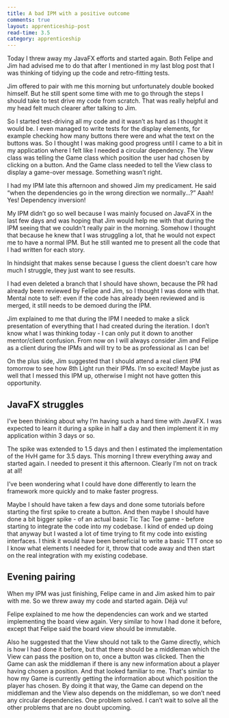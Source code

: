 ```yaml
---
title: A bad IPM with a positive outcome
comments: true
layout: apprenticeship-post
read-time: 3.5
category: apprenticeship
---
```

Today I threw away my JavaFX efforts and started again. Both Felipe and Jim had advised me to do that after I mentioned in my last blog post that I was thinking of tidying up the code and retro-fitting tests.

<!--break-->

Jim offered to pair with me this morning but unfortunately double booked himself. But he still spent some time with me to go through the steps I should take to test drive my code from scratch. That was really helpful and my head felt much clearer after talking to Jim.

So I started test-driving all my code and it wasn’t as hard as I thought it would be. I even managed to write tests for the display elements, for example checking how many buttons there were and what the text on the buttons was. So I thought I was making good progress until I came to a bit in my application where I felt like I needed a circular dependency. The View class was telling the Game class which position the user had chosen by clicking on a button. And the Game class needed to tell the View class to display a game-over message. Something wasn’t right.

I had my IPM late this afternoon and showed Jim my predicament. He said “when the dependencies go in the wrong direction we normally…?” Aaah! Yes! Dependency inversion!

My IPM didn’t go so well because I was mainly focused on JavaFX in the last few days and was hoping that Jim would help me with that during the IPM seeing that we couldn't really pair in the morning. Somehow I thought that because he knew that I was struggling a lot, that he would not expect me to have a normal IPM. But he still wanted me to present all the code that I had written for each story. 

In hindsight that makes sense because I guess the client doesn't care how much I struggle, they just want to see results. 

I had even deleted a branch that I should have shown, because the PR had already been reviewed by Felipe and Jim, so I thought I was done with that. Mental note to self: even if the code has already been reviewed and is merged, it still needs to be demoed during the IPM.

Jim explained to me that during the IPM I needed to make a slick presentation of everything that I had created during the iteration. I don’t know what I was thinking today - I can only put it down to another mentor/client confusion. From now on I will always consider Jim and Felipe as a client during the IPMs and will try to be as professional as I can be!

On the plus side, Jim suggested that I should attend a real client IPM tomorrow to see how 8th Light run their IPMs. I’m so excited! Maybe just as well that I messed this IPM up, otherwise I might not have gotten this opportunity.

## JavaFX struggles

I’ve been thinking about why I’m having such a hard time with JavaFX. I was expected to learn it during a spike in half a day and then implement it in my application within 3 days or so.

The spike was extended to 1.5 days and then I estimated the implementation of the HvH game for 3.5 days. This morning I threw everything away and started again. I needed to present it this afternoon. Clearly I’m not on track at all!

I’ve been wondering what I could have done differently to learn the framework more quickly and to make faster progress.

Maybe I should have taken a few days and done some tutorials before starting the first spike to create a button. And then maybe I should have done a bit bigger spike - of an actual basic Tic Tac Toe game - before starting to integrate the code into my codebase. I kind of ended up doing that anyway but I wasted a lot of time trying to fit my code into existing interfaces. I think it would have been beneficial to write a basic TTT once so I know what elements I needed for it, throw that code away and then start on the real integration with my existing codebase.

## Evening pairing

When my IPM was just finishing, Felipe came in and Jim asked him to pair with me. So we threw away my code and started again. Déjà vu!

Felipe explained to me how the dependencies can work and we started implementing the board view again. Very similar to how I had done it before, except that Felipe said the board view should be immutable.

Also he suggested that the View should not talk to the Game directly, which is how I had done it before, but that there should be a middleman which the View can pass the position on to, once a button was clicked. Then the Game can ask the middleman if there is any new information about a player having chosen a position. And that looked familiar to me. That's similar to how my Game is currently getting the information about which position the player has chosen. By doing it that way, the Game can depend on the middleman and the View also depends on the middleman, so we don’t need any circular dependencies. One problem solved. I can’t wait to solve all the other problems that are no doubt upcoming.

